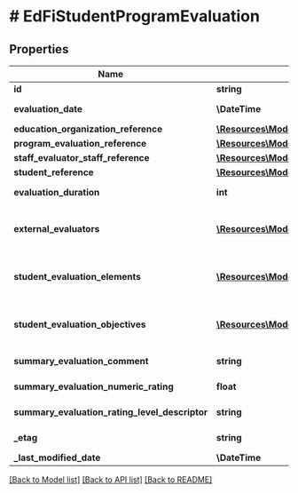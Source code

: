 # # EdFiStudentProgramEvaluation

## Properties

Name | Type | Description | Notes
------------ | ------------- | ------------- | -------------
**id** | **string** |  | [optional]
**evaluation_date** | **\DateTime** | The month, day, and year on which the evaluation was conducted. |
**education_organization_reference** | [**\Resources\Model\EdFiEducationOrganizationReference**](EdFiEducationOrganizationReference.md) |  | [optional]
**program_evaluation_reference** | [**\Resources\Model\EdFiProgramEvaluationReference**](EdFiProgramEvaluationReference.md) |  |
**staff_evaluator_staff_reference** | [**\Resources\Model\EdFiStaffReference**](EdFiStaffReference.md) |  | [optional]
**student_reference** | [**\Resources\Model\EdFiStudentReference**](EdFiStudentReference.md) |  |
**evaluation_duration** | **int** | The actual number of minutes to conduct the evaluation. | [optional]
**external_evaluators** | [**\Resources\Model\EdFiStudentProgramEvaluationExternalEvaluator[]**](EdFiStudentProgramEvaluationExternalEvaluator.md) | An unordered collection of studentProgramEvaluationExternalEvaluators. The external person(s) - not staff - that conducted the evaluation. | [optional]
**student_evaluation_elements** | [**\Resources\Model\EdFiStudentProgramEvaluationStudentEvaluationElement[]**](EdFiStudentProgramEvaluationStudentEvaluationElement.md) | An unordered collection of studentProgramEvaluationStudentEvaluationElements. The student&#39;s rating and/or rating levels earned for a program evaluation element. | [optional]
**student_evaluation_objectives** | [**\Resources\Model\EdFiStudentProgramEvaluationStudentEvaluationObjective[]**](EdFiStudentProgramEvaluationStudentEvaluationObjective.md) | An unordered collection of studentProgramEvaluationStudentEvaluationObjectives. The student&#39;s rating and/or rating levels earned for a program evaluation objective. | [optional]
**summary_evaluation_comment** | **string** | Any comments about the summary evaluation to be captured. | [optional]
**summary_evaluation_numeric_rating** | **float** | The numerical summary rating or score for the evaluation. | [optional]
**summary_evaluation_rating_level_descriptor** | **string** | The summary rating level achieved based upon the rating or score. | [optional]
**_etag** | **string** | A unique system-generated value that identifies the version of the resource. | [optional]
**_last_modified_date** | **\DateTime** | The date and time the resource was last modified. | [optional]

[[Back to Model list]](../../README.md#models) [[Back to API list]](../../README.md#endpoints) [[Back to README]](../../README.md)
